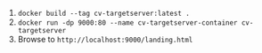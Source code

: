 1. `docker build --tag cv-targetserver:latest .`
2. `docker run -dp 9000:80 --name cv-targetserver-container cv-targetserver`
3. Browse to `http://localhost:9000/landing.html`